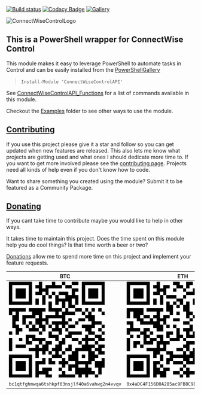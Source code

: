 [![Build status](https://ci.appveyor.com/api/projects/status/gkmh0h0234s1x7rt?svg=true)](https://ci.appveyor.com/project/christaylorcodes/ConnectWiseControlAPI)
[![Codacy Badge](https://api.codacy.com/project/badge/Grade/8aa3633cda3d41d5baa5e9f595b8124f)](https://www.codacy.com/manual/christaylorcodes/ConnectWiseControlAPI?utm_source=github.com&amp;utm_medium=referral&amp;utm_content=christaylorcodes/ConnectWiseControlAPI&amp;utm_campaign=Badge_Grade)
[![Gallery](https://img.shields.io/powershellgallery/v/ConnectWiseControlAPI?label=PS%20Gallery&logo=powershell&logoColor=white)](https://www.powershellgallery.com/packages/ConnectWiseControlAPI)

![ConnectWiseControlLogo](https://www.connectwise.com/-/media/logos/company/product/control/control-horiz-master.ashx)


## This is a PowerShell wrapper for ConnectWise Control

This module makes it easy to leverage PowerShell to automate tasks in Control and can be easily installed from the [PowerShellGallery](https://www.powershellgallery.com/packages/ConnectWiseControlAPI)

> `Install-Module 'ConnectWiseControlAPI'`


See [ConnectWiseControlAPI_Functions](ConnectWiseControlAPI_Functions.md) for a list of commands available in this module.

Checkout the [Examples](https://github.com/christaylorcodes/ConnectWiseControlAPI/tree/master/Examples) folder to see other ways to use the module.

## [Contributing](CONTRIBUTING.md)

If you use this project please give it a star and follow so you can get updated when new features are released. This also lets me know what projects are getting used and what ones I should dedicate more time to. If you want to get more involved please see the [contributing page](CONTRIBUTING.md). Projects need all kinds of help even if you don't know how to code.

Want to share something you created using the module? Submit it to be featured as a Community Package.

## [Donating](https://paypal.me/ChrisTaylorCodes)

If you cant take time to contribute maybe you would like to help in other ways.

It takes time to maintain this project. Does the time spent on this module help you do cool things? Is that time worth a beer or two?

[Donations](https://paypal.me/ChrisTaylorCodes) allow me to spend more time on this project and implement your feature requests.

| BTC                                                                                                          | ETH                                                                                                          |
| ------------------------------------------------------------------------------------------------------------ | ------------------------------------------------------------------------------------------------------------ |
| ![bc1qtfghmwqa6tshkpf03nsjlf40a6vahwg2n4vvqv](./Donate/BTC.png "bc1qtfghmwqa6tshkpf03nsjlf40a6vahwg2n4vvqv") | ![0x4aDC4F156D0A285ac9FB8C9Bd1513fe64FE35F1B](./Donate/ETH.png "0x4aDC4F156D0A285ac9FB8C9Bd1513fe64FE35F1B") |
| `bc1qtfghmwqa6tshkpf03nsjlf40a6vahwg2n4vvqv`                                                                 | `0x4aDC4F156D0A285ac9FB8C9Bd1513fe64FE35F1B`                                                                 |
